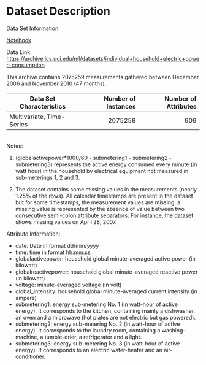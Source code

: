 # Dataset Description

Data Set Information  

[Notebook]()

Data Link: https://archive.ics.uci.edu/ml/datasets/individual+household+electric+power+consumption  

This archive contains 2075259 measurements gathered between December 2006 and November 2010 (47 months).

| Data Set Characteristics   | Number of Instances  | Number of Attributes |
| -------------------------  | -------------------: | -------------------: |
| Multivariate, Time-Series  | 2075259              | 909                  |

<br/>
Notes:

1. (globalactivepower*1000/60 - submetering1 - submetering2 - submetering3) represents the active energy consumed every minute (in watt hour) in the household by electrical equipment not measured in sub-meterings 1, 2 and 3.

2. The dataset contains some missing values in the measurements (nearly 1.25% of the rows). All calendar timestamps are present in the dataset but for some timestamps, the measurement values are missing: a missing value is represented by the absence of value between two consecutive semi-colon attribute separators. For instance, the dataset shows missing values on April 28, 2007.

Attribute Information:

- date: Date in format dd/mm/yyyy
- time: time in format hh:mm:ss
- globalactivepower: household global minute-averaged active power (in kilowatt)
- globalreactivepower: household global minute-averaged reactive power (in kilowatt)
- voltage: minute-averaged voltage (in volt)
- global_intensity: household global minute-averaged current intensity (in ampere)
- submetering1: energy sub-metering No. 1 (in watt-hour of active energy). It corresponds to the kitchen, containing mainly a dishwasher, an oven and a microwave (hot plates are not electric but gas powered).
- submetering2: energy sub-metering No. 2 (in watt-hour of active energy). It corresponds to the laundry room, containing a washing-machine, a tumble-drier, a refrigerator and a light.
- submetering3: energy sub-metering No. 3 (in watt-hour of active energy). It corresponds to an electric water-heater and an air-conditioner.